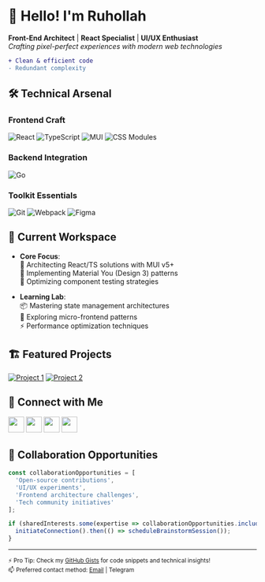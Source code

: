# 👋 Hello! I'm Ruhollah

**Front-End Architect** | **React Specialist** | **UI/UX Enthusiast**  
*Crafting pixel-perfect experiences with modern web technologies*

```diff
+ Clean & efficient code
- Redundant complexity
```

## 🛠️ Technical Arsenal

### **Frontend Craft**
![React](https://img.shields.io/badge/-React-61DAFB?logo=react&logoColor=white)
![TypeScript](https://img.shields.io/badge/-TypeScript-3178C6?logo=typescript&logoColor=white)
![MUI](https://img.shields.io/badge/-MUI-007FFF?logo=mui&logoColor=white)
![CSS Modules](https://img.shields.io/badge/-CSS_Modules-000000?logo=css3&logoColor=white)

### **Backend Integration**
![Go](https://img.shields.io/badge/-GoLang-00ADD8?logo=go&logoColor=white)

### **Toolkit Essentials**
![Git](https://img.shields.io/badge/-Git-F05032?logo=git&logoColor=white)
![Webpack](https://img.shields.io/badge/-Webpack-8DD6F9?logo=webpack&logoColor=black)
![Figma](https://img.shields.io/badge/-Figma-F24E1E?logo=figma&logoColor=white)

## 🚧 Current Workspace

- **Core Focus**:  
  🔨 Architecting React/TS solutions with MUI v5+  
  🎨 Implementing Material You (Design 3) patterns  
  🧪 Optimizing component testing strategies

- **Learning Lab**:  
  📦 Mastering state management architectures  
  🧩 Exploring micro-frontend patterns  
  ⚡ Performance optimization techniques

## 🏗 Featured Projects

[![Project 1](https://via.placeholder.com/400x200/4a5568/ffffff?text=React+TS+Showcase)](https://github.com/ruhollah82/project1)
[![Project 2](https://via.placeholder.com/400x200/4a5568/ffffff?text=Material+You+Implementation)](https://github.com/ruhollah82/project2)

## 📡 Connect with Me

[<img src="https://img.icons8.com/fluent/48/000000/linkedin.png" width="32"/>](https://linkedin.com/in/ruhollah-naseri)
[<img src="https://img.icons8.com/fluent/48/000000/twitter.png" width="32"/>](https://x.com/Ruhollah_82)
[<img src="https://img.icons8.com/fluent/48/000000/telegram-app.png" width="32"/>](https://t.me/ruhollah_82)
[<img src="https://img.icons8.com/fluent/48/000000/instagram-new.png" width="32"/>](https://instagram.com/ruhollah_82)

## 🤝 Collaboration Opportunities

```javascript
const collaborationOpportunities = [
  'Open-source contributions',
  'UI/UX experiments',
  'Frontend architecture challenges',
  'Tech community initiatives'
];

if (sharedInterests.some(expertise => collaborationOpportunities.includes(expertise))) {
  initiateConnection().then(() => scheduleBrainstormSession());
}
```

---

<sub>⚡ Pro Tip: Check my [GitHub Gists](https://gist.github.com/ruhollah82) for code snippets and technical insights!</sub>  
<sub>📫 Preferred contact method: [Email](mailto:ruhollah.naserii@gmail.com) | Telegram</sub>

